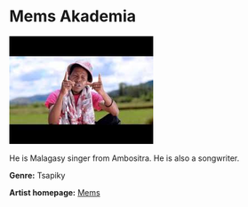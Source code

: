# Mems Akademia

![Mems](mems.jpg)

He is Malagasy singer from Ambositra. He is also a songwriter.

**Genre:** Tsapiky

**Artist homepage:** [Mems](https://web.facebook.com/permalink.php?id=1401015956661660&story_fbid=2225596934203554&_rdc=1&_rdr)
